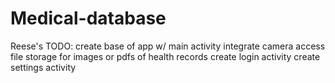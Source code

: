 # Medical-database


Reese's TODO:
	create base of app w/ main activity
	integrate camera
		access file storage for images or pdfs of health records
	create login activity
	create settings activity
	
	